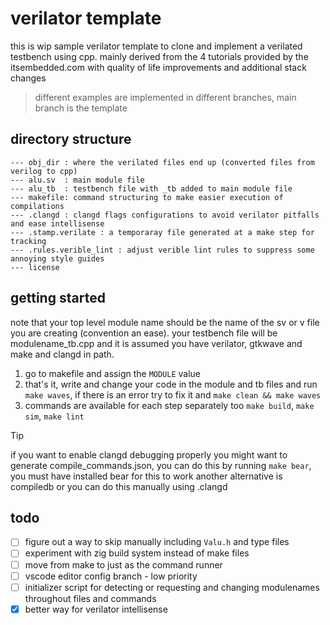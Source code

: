 # verilator template

this is wip sample verilator template to clone and implement a verilated testbench using cpp.
mainly derived from the 4 tutorials provided by the itsembedded.com with quality of life improvements and additional stack changes

> different examples are implemented in different branches, main branch is the template

## directory structure

```text
--- obj_dir : where the verilated files end up (converted files from verilog to cpp)
--- alu.sv  : main module file
--- alu_tb  : testbench file with _tb added to main module file
--- makefile: command structuring to make easier execution of compilations
--- .clangd : clangd flags configurations to avoid verilator pitfalls and ease intellisense
--- .stamp.verilate : a temporaray file generated at a make step for tracking
--- .rules.verible_lint : adjust verible lint rules to suppress some annoying style guides
--- license
```

## getting started

note that your top level module name should be the name of the sv or v file you are creating (convention an ease).
your testbench file will be modulename_tb.cpp and it is assumed you have verilator, gtkwave and make and clangd in path.

1. go to makefile and assign the `MODULE` value
2. that's it, write and change your code in the module and tb files and run `make waves`, if there is an error try to fix it and `make clean && make waves`
3. commands are available for each step separately too `make build`, `make sim`, `make lint`

> [!TIP]
> if you want to enable clangd debugging properly you might want to generate compile_commands.json, you can do this by running `make bear`, you must have installed bear for this to work
> another alternative is compiledb or you can do this manually using .clangd

## todo

- [ ] figure out a way to skip manually including `Valu.h` and type files
- [ ] experiment with zig build system instead of make files
- [ ] move from make to just as the command runner
- [ ] vscode editor config branch - low priority
- [ ] initializer script for detecting or requesting and changing modulenames throughout files and commands
- [x] better way for verilator intellisense
